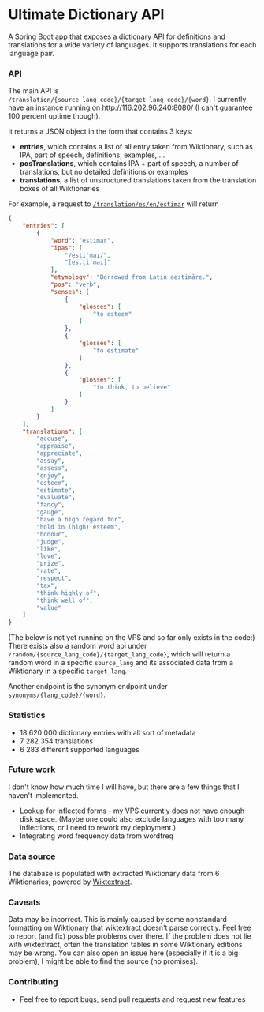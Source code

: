 # Ultimate Dictionary API

A Spring Boot app that exposes a dictionary API for definitions and translations for a wide variety of languages. It supports translations for each language pair.

### API

The main API is `/translation/{source_lang_code}/{target_lang_code}/{word}`. I currently have an instance running on http://116.202.96.240:8080/ (I can't guarantee 100 percent uptime though).

It returns a JSON object in the form that contains 3 keys:
* **entries**, which contains a list of all entry taken from Wiktionary, such as IPA, part of speech, definitions, examples, ...
* **posTranslations**, which contains IPA + part of speech, a number of translations, but no detailed definitions or examples
* **translations**, a list of unstructured translations taken from the translation boxes of all Wiktionaries

For example, a request to [`/translation/es/en/estimar`](http://116.202.96.240:8080/translation/es/en/estimar) will return

```json
{
    "entries": [
        {
            "word": "estimar",
            "ipas": [
                "/estiˈmaɾ/",
                "[es.t̪iˈmaɾ]"
            ],
            "etymology": "Borrowed from Latin aestimāre.",
            "pos": "verb",
            "senses": [
                {
                    "glosses": [
                        "to esteem"
                    ]
                },
                {
                    "glosses": [
                        "to estimate"
                    ]
                },
                {
                    "glosses": [
                        "to think, to believe"
                    ]
                }
            ]
        }
    ],
    "translations": [
        "accuse",
        "appraise",
        "appreciate",
        "assay",
        "assess",
        "enjoy",
        "esteem",
        "estimate",
        "evaluate",
        "fancy",
        "gauge",
        "have a high regard for",
        "hold in (high) esteem",
        "honour",
        "judge",
        "like",
        "love",
        "prize",
        "rate",
        "respect",
        "tax",
        "think highly of",
        "think well of",
        "value"
    ]
}
```

(The below is not yet running on the VPS and so far only exists in the code:)
There exists also a random word api under `/random/{source_lang_code}/{target_lang_code}`, which will return a random word in a specific `source_lang` and its associated data from a Wiktionary in a specific `target_lang`.

Another endpoint is the synonym endpoint under `synonyms/{lang_code}/{word}`.

### Statistics 
* 18 620 000 dictionary entries with all sort of metadata
* 7 282 354 translations
* 6 283 different supported languages

### Future work
I don't know how much time I will have, but there are a few things that I haven't implemented.
* Lookup for inflected forms - my VPS currently does not have enough disk space. (Maybe one could also exclude languages with too many inflections, or I need to rework my deployment.)
* Integrating word frequency data from wordfreq

### Data source
The database is populated with extracted Wiktionary data from 6 Wiktionaries, powered by [Wiktextract](https://github.com/tatuylonen/wiktextract).

### Caveats
Data may be incorrect. This is mainly caused by some nonstandard formatting on Wiktionary that wiktextract doesn't parse correctly. Feel free to report (and fix) possible problems over there. If the problem does not lie with wiktextract, often the translation tables in some Wiktionary editions may be wrong. You can also open an issue here (especially if it is a big problem), I might be able to find the source (no promises).

### Contributing
* Feel free to report bugs, send pull requests and request new features
